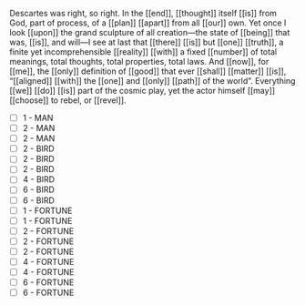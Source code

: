 Descartes was right, so right. In the [[end]], [[thought]] itself [[is]] from God, part of process, of a [[plan]] [[apart]] from all [[our]] own. Yet once I look [[upon]] the grand sculpture of all creation—the state of [[being]] that was, [[is]], and will—I see at last that [[there]] [[is]] but [[one]] [[truth]], a finite yet incomprehensible [[reality]] [[with]] a fixed [[number]] of total meanings, total thoughts, total properties, total laws. And [[now]], for [[me]], the [[only]] definition of [[good]] that ever [[shall]] [[matter]] [[is]], “[[aligned]] [[with]] the [[one]] and [[only]] [[path]] of the world”. Everything [[we]] [[do]] [[is]] part of the cosmic play, yet the actor himself [[may]] [[choose]] to rebel, or [[revel]].


- [ ] 1 - MAN
- [ ] 2 - MAN
- [ ] 2 - MAN
- [ ] 2 - BIRD
- [ ] 2 - BIRD
- [ ] 2 - BIRD
- [ ] 4 - BIRD
- [ ] 6 - BIRD
- [ ] 6 - BIRD
- [ ] 1 - FORTUNE
- [ ] 1 - FORTUNE
- [ ] 2 - FORTUNE
- [ ] 2 - FORTUNE
- [ ] 2 - FORTUNE
- [ ] 4 - FORTUNE
- [ ] 4 - FORTUNE
- [ ] 6 - FORTUNE
- [ ] 6 - FORTUNE